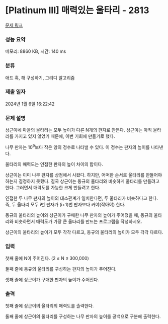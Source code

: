 # [Platinum III] 매력있는 울타리 - 2813 

[문제 링크](https://www.acmicpc.net/problem/2813) 

### 성능 요약

메모리: 8860 KB, 시간: 140 ms

### 분류

애드 혹, 해 구성하기, 그리디 알고리즘

### 제출 일자

2024년 1월 6일 16:22:42

### 문제 설명

<p>상근이네 마을의 울타리는 모두 높이가 다른 N개의 판자로 만든다. 상근이는 아직 울타리를 가지고 있지 않았기 때문에, 이번 기회에 만들기로 했다.</p>

<p>나무 판자는 10<sup>9</sup>보다 작은 양의 정수로 나타낼 수 있다. 이 정수는 판자의 높이를 나타낸다.</p>

<p>울타리의 매력도는 인접한 판자의 높이 차이의 합이다.</p>

<p>상근이는 이미 나무 판자를 상점에서 사왔다. 하지만, 어떠한 순서로 울타리를 만들어야 하는지 결정하지 못했다. 결국 상근이는 동규의 울타리와 비슷하게 울타리를 만들려고 한다. 그러면서 매력도를 가능한 크게 만들려고 한다.</p>

<p>인접한 두 나무 판자의 높이의 대소관계가 일치한다면, 두 울타리가 비슷하다고 한다. 즉, 두 울타리 모두 i번 판자가 (i+1)번 판자보다 커야(작아야) 한다.</p>

<p>동규의 울타리의 높이와 상근이가 구매한 나무 판자의 높이가 주어졌을 때, 동규의 울타리와 비슷하면서 매력도가 가장 큰 울타리를 만드는 프로그램을 작성하시오.</p>

<p>상근이의 울타리의 높이가 모두 각각 다르고, 동규의 울타리의 높이가 모두 각각 다르다.</p>

### 입력 

 <p>첫째 줄에 N이 주어진다. (2 ≤ N ≤ 300,000)</p>

<p>둘째 줄에 동규의 울타리를 구성하는 판자의 높이가 주어진다.</p>

<p>셋째 줄에 상근이가 구매한 판자의 높이가 주어진다.</p>

### 출력 

 <p>첫째 줄에 상근이의 울타리의 매력도를 출력한다.</p>

<p>둘째 줄에 상근이의 울타리를 구성하는 나무 판자의 높이를 공백으로 구분해 출력한다.</p>

